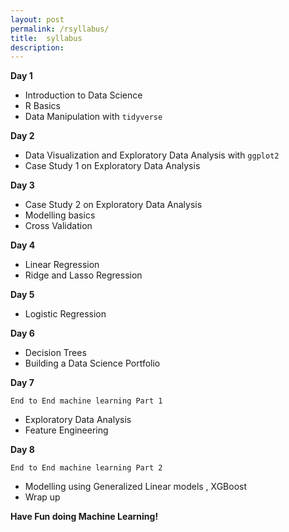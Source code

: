 ```yaml
---
layout: post
permalink: /rsyllabus/
title:  syllabus
description: 
---
```


**Day 1**

* Introduction to Data Science
* R Basics
* Data Manipulation with `tidyverse`           


**Day 2**                 
* Data Visualization and Exploratory Data Analysis with `ggplot2`       
* Case Study 1 on Exploratory Data Analysis          

**Day 3**
* Case Study 2 on Exploratory Data Analysis             
* Modelling basics             
* Cross Validation            

**Day 4**
* Linear Regression        
* Ridge and Lasso Regression                 

**Day 5**
* Logistic Regression             

**Day 6**
* Decision Trees            
* Building a Data Science Portfolio           
          
**Day 7**               

`End to End machine learning Part 1`       

- Exploratory Data Analysis            
- Feature Engineering            
                        
**Day 8**            

`End to End machine learning Part 2 `      
   
- Modelling using Generalized Linear models , XGBoost            
- Wrap up         

**Have Fun doing Machine Learning!**      